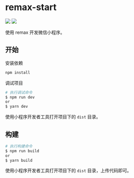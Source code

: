 # remax-start

[![](https://img.shields.io/badge/remax-2.11.3-ff69b4.svg?style=flat-square)](https://github.com/remaxjs/remax)
[![](https://img.shields.io/badge/react-16.14.0-brightgreen.svg?style=flat-square)](https://github.com/facebook/react)

使用 remax 开发微信小程序。

## 开始

安装依赖

```bash
npm install
```

调试项目

```bash
# 执行调试命令
$ npm run dev
or
$ yarn dev
```

使用小程序开发者工具打开项目下的 `dist` 目录。

## 构建

```bash
# 执行构建命令
$ npm run build
or
$ yarn build
```

使用小程序开发者工具打开项目下的 `dist` 目录，上传代码即可。
